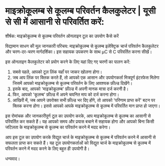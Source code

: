 माइक्रोकूलम्ब से कूलम्ब परिवर्तन कैलकुलेटर | यूसी से सी में आसानी से परिवर्तित करें:
====================================================================================

शीर्षक: माइक्रोकूलम्ब से कूलम्ब परिवर्तन ऑनलाइन टूल का उपयोग कैसे करें

विद्यामान साधन की मूल जानकारी परिचय: माइक्रोकूलम्ब से कूलम्ब इलेक्ट्रिक चार्ज परिवर्तन कैलकुलेटर और चरण-दर-चरण मार्गदर्शिका। इस सहायक उपकरण के साथ μC से C परिवर्तित करना सीखें।

इस ऑनलाइन कैलकुलेटर को प्रयोग करने के लिए यहां दिए गए चरणों का पालन करें:

1. सबसे पहले, आपको टूल लिंक यहाँ पर जाकर खोलना होगा।
2. जब आप लिंक पर क्लिक करते हैं, तो आपको एक आसान और उपयोगकर्ता मित्रपूर्ण इंटरफेस मिलेगा जिसमें आपको माइक्रोकूलम्ब से कूलम्ब परिवर्तन के लिए आवश्यक फ़ील्ड दिखेंगे।
3. इसके बाद, आपको 'माइक्रोकूलम्ब' फ़ील्ड में अपनी मानक मात्रा दर्ज करनी है।
4. फिर, आपको 'कूलम्ब' फ़ील्ड में अपने चयनित माप को दर्ज करना होगा।
5. आखिरी में, जब आपने उपरोक्त सभी फ़ील्ड भर दिए होंगे, तो आपको 'परिणाम प्राप्त करें' बटन पर क्लिक करना होगा। इससे आपको आपके माइक्रोकूलम्ब से कूलम्ब में परिवर्तित मान प्राप्त हो जाएगा।

इस रोमांचक और जानकारीपूर्ण टूल का उपयोग करके, आप माइक्रोकूलम्ब से कूलम्ब का आसानी से परिवर्तित कर सकते हैं। यह आपको समय और प्रयास बचाने में सहायक होगा और आपको बिना किसी जटिलता के माइक्रोकूलम्ब से कूलम्ब का परिवर्तन करने में मदद करेगा।

आप इस टूल का उपयोग करके विद्युत चार्ज के माइक्रोकूलम्ब से कूलम्ब में परिवर्तन करने में आसानी से सफलता प्राप्त कर सकते हैं। यह टूल उपयोगकर्ताओं को विद्युत चार्ज के माइक्रोकूलम्ब से कूलम्ब में परिवर्तन करने में मदद करने के लिए बहुत ही उपयोगी है।

धन्यवाद।